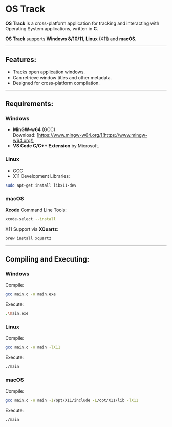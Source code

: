 # OS Track

**OS Track** is a cross-platform application for tracking and interacting with Operating System applications, written in **C**.

 **OS Track** supports **Windows 8/10/11**, **Linux** (X11) and **macOS**.

---

## Features:

- Tracks open application windows.
- Can retrieve window titles and other metadata.
- Designed for cross-platform compilation.

---

## Requirements:

### Windows
- **MinGW-w64** (GCC)  
  Download: [https://www.mingw-w64.org/](https://www.mingw-w64.org/)
- **VS Code C/C++ Extension** by Microsoft.

### Linux
- GCC
- X11 Development Libraries:

```bash
sudo apt-get install libx11-dev	
```

### macOS

**Xcode** Command Line Tools:

```bash
xcode-select --install
```

X11 Support via **XQuartz**:

```bash
brew install xquartz
```

---
## Compiling and Executing:

### Windows

Compile:
```bash
gcc main.c -o main.exe
```

Execute:
```bash
.\main.exe
```

### Linux

Compile:
```bash
gcc main.c -o main -lX11
```

Execute:
```bash
./main
```

### macOS

Compile:
```bash
gcc main.c -o main -I/opt/X11/include -L/opt/X11/lib -lX11
```

Execute:
```bash
./main
```


